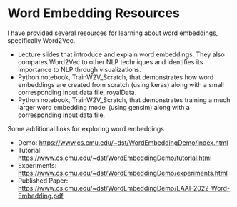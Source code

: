 # Word Embedding Resources
I have provided several resources for learning about word embeddings, specifically Word2Vec.

* Lecture slides that introduce and explain word embeddings. They also compares Word2Vec to other NLP techniques and identifies its importance to NLP through visualizations.
* Python notebook, TrainW2V_Scratch, that demonstrates how word embeddings are created from scratch (using keras) along with a small corresponding input data file, royalData.
* Python notebook, TrainW2V_Scratch, that demonstrates training a much larger word embedding model (using gensim) along with a corresponding input data file.

Some additional links for exploring word embeddings
* Demo: https://www.cs.cmu.edu/~dst/WordEmbeddingDemo/index.html
* Tutorial: https://www.cs.cmu.edu/~dst/WordEmbeddingDemo/tutorial.html
* Experiments: https://www.cs.cmu.edu/~dst/WordEmbeddingDemo/experiments.html
* Published Paper: https://www.cs.cmu.edu/~dst/WordEmbeddingDemo/EAAI-2022-Word-Embedding.pdf
